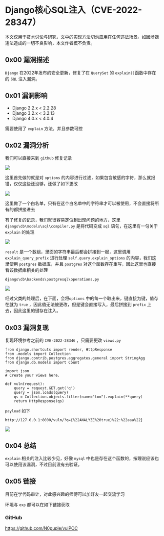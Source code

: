 # Django核心SQL注入（CVE-2022-28347）

本文仅用于技术讨论与研究，文中的实现方法切勿应用在任何违法场景。如因涉嫌违法造成的一切不良影响，本文作者概不负责。

## 0x00 漏洞描述

`Django` 在2022年发布的安全更新，修复了在 `QuerySet` 的 `explain()`函数中存在的 `SQL` 注入漏洞。

## 0x01 漏洞影响

- Django 2.2.x < 2.2.28
- Django 3.2.x < 3.2.13
- Django 4.0.x < 4.0.4

需要使用了 `explain`  方法，并且参数可控

## 0x02 漏洞分析

我们可以直接来到 `github` 修复记录

![](https://gitee.com/N0puple/picgo/raw/master/img/20220923150326.png)

这里首先做的就是对 `options` 的内容进行过滤，如果包含敏感的字符，那么就报错，仅仅这些还没够，还做了如下更改

![](https://gitee.com/N0puple/picgo/raw/master/img/20220923150512.png)

这里做了一个白名单，只有在这个白名单中的字符串才可以被使用，不会直接将所有的都拼接进去

有了修复的记录，我们就很容易定位到出现问题的地方，这里 `django\db\models\sql\compiler.py`  是将代码变成 `sql` 语句，在这里有一句关于 `explain` 的处理

![](https://gitee.com/N0puple/picgo/raw/master/img/20220923150735.png)

`result` 是一个数组，里面的字符串最后都会拼接到一起，这里调用 `explain_query_prefix` 进行处理 `self.query.explain_options` 的内容，我们这里使用 `postgres` 数据库，并且 `postgres` 对这个函数存在重写，因此这里也直接看该数据库相关的处理

`django\db\backends\postgresql\operations.py`

 ![](https://gitee.com/N0puple/picgo/raw/master/img/20220923151019.png)

经过父类的处理后，在下面，会将`options` 中的每一个取出来，键直接为键，值存在就为 `true` ，因此值无法被更改，但是键会直接写入，最后拼接到 `prefix` 上去，因此这里的键存在注入。

## 0x03 漏洞复现

复现环境参考之前的 `CVE-2022-28346` ，只需要更改 `views.py`

```
from django.shortcuts import render, HttpResponse
from .models import Collection
from django.contrib.postgres.aggregates.general import StringAgg
from django.db.models import Count

import json
# Create your views here.

def vuln(request):
    query = request.GET.get('q')
    query = json.loads(query)
    qs = Collection.objects.filter(name="tom").explain(**query)
    return HttpResponse(qs)

```

`payload` 如下

```
http://127.0.0.1:8000/vuln/?q={%22ANALYZE%20true)%22:%22aaa%22}
```

![](https://gitee.com/N0puple/picgo/raw/master/img/20220923151815.png)

## 0x04 总结

`explain` 相关的注入比较少见，好像 `mysql` 中也是存在这个函数的，按理说应该也可以使用该漏洞，不过目前没有去验证。

## 0x05 链接

目前在学代码审计，对此感兴趣的师傅可以加好友一起交流学习

环境与 `exp` 都可以在如下链接获取

### GitHub

https://github.com/N0puple/vulPOC



